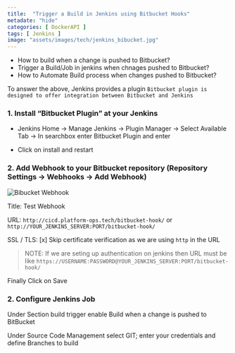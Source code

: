 ```yaml
---
title:  "Trigger a Build in Jenkins using Bitbucket Hooks"
metadate: "hide"
categories: [ DockerAPI ]
tags: [ Jenkins ]
image: "assets/images/tech/jenkins_bibucket.jpg"
---
```



- How to build when a change is pushed to Bitbucket?
- Trigger a Build/Job in jenkins when chnages pushed to Bitbucket?
- How to Automate Build process when changes pushed to Bitbucket?


To answer the above, Jenkins provides a plugin `Bitbucket plugin is designed to offer integration between Bitbucket and Jenkins`

### 1. Install “Bitbucket Plugin” at your Jenkins

- Jenkins Home ->  Manage Jenkins -> Plugin Manager -> Select Available Tab -> In searchbox enter  Bitbucket Plugin and enter

- Click on install and restart

### 2. Add Webhook to your Bitbucket repository (Repository Settings -> Webhooks -> Add Webhook)

![Bibucket Webhook](https://platform-ops.tech/assets/images/tech/bitbucket_webhook.png)

Title: Test Webhook

URL: `http://cicd.platform-ops.tech/bitbucket-hook/` or `http://YOUR_JENKINS_SERVER:PORT/bitbucket-hook/`

SSL / TLS: [x] Skip certificate verification as we are using `http` in the URL

> NOTE: If we are seting up authentication on jenkins then URL must be like `https://USERNAME:PASSWORD@YOUR_JENKINS_SERVER:PORT/bitbucket-hook/`

Finally Click on Save


### 2. Configure Jenkins Job

Under Section build trigger enable Build when a change is pushed to BitBucket

Under Source Code Management select GIT; enter your credentials and define Branches to build